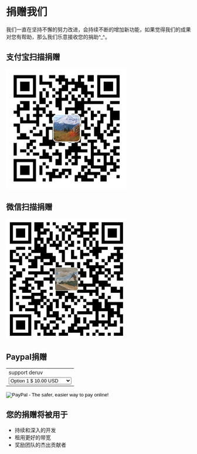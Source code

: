 # 捐赠我们

我们一直在坚持不懈的努力改进，会持续不断的增加新功能，如果觉得我们的成果对您有帮助，那么我们乐意接收您的捐助^_^。

## 支付宝扫描捐赠

<img src="/static/imgs/alipay.jpg">

## 微信扫描捐赠

<img src="/static/imgs/wx.jpg">

## Paypal捐赠

<p>
	<form action="https://www.paypal.com/cgi-bin/webscr" method="post" target="_top">
		<input type="hidden" name="cmd" value="_s-xclick">
		<input type="hidden" name="hosted_button_id" value="YBJ6PMCMR2PGG">
		<table>
		<tr><td><input type="hidden" name="on0" value="support deruv">support deruv</td></tr><tr><td><select name="os0">
			<option value="Option 1">Option 1 $ 10.00 USD</option>
			<option value="Option 2">Option 2 $ 50.00 USD</option>
			<option value="Option 3">Option 3 $ 100.00 USD</option>
			<option value="Option 4">Option 4 $ 500.00 USD</option>
			<option value="Option 5">Option 5 $ 1,000.00 USD</option>
			<option value="Option 6">Option 6 $ 3,000.00 USD</option>
		</select> </td></tr>
		</table>
		<input type="hidden" name="currency_code" value="USD">
		<input type="image" src="https://www.paypalobjects.com/en_US/C2/i/btn/btn_buynowCC_LG.gif" border="0" name="submit" alt="PayPal - The safer, easier way to pay online!">
		<img alt="" border="0" src="https://www.paypalobjects.com/zh_XC/i/scr/pixel.gif" width="1" height="1">
	</form>
</p>

## 您的捐赠将被用于

- 持续和深入的开发
- 租用更好的带宽
- 奖励团队的杰出贡献者
